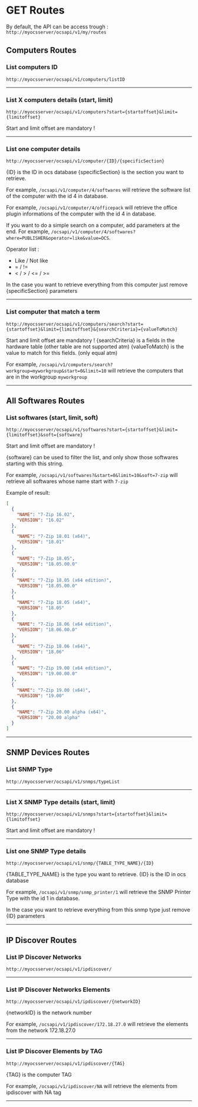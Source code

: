 # GET Routes

By default, the API can be access trough : 
`http://myocsserver/ocsapi/v1/my/routes`

## Computers Routes

### List computers ID

`http://myocsserver/ocsapi/v1/computers/listID`

<hr>

### List X computers details (start, limit)

`http://myocsserver/ocsapi/v1/computers?start={startoffset}&limit={limitoffset}`

Start and limit offset are mandatory !

<hr>

### List one computer details

`http://myocsserver/ocsapi/v1/computer/{ID}/{specificSection}`

{ID} is the ID in ocs database
{specificSection} is the section you want to retrieve.

For example, `/ocsapi/v1/computer/4/softwares` will retrieve the software list of the computer with the id 4 in database.

For example, `/ocsapi/v1/computer/4/officepack` will retrieve the office plugin informations of the computer with the id 4 in database.

If you want to do a simple search on a computer, add parameters at the end.
For example, `/ocsapi/v1/computer/4/softwares?where=PUBLISHER&operator=like&value=OCS`.

Operator list :

* Like / Not like
* = / !=
* < / > / <= / >= 

In the case you want to retrieve everything from this computer just remove {specificSection} parameters

<hr>

### List computer that match a term

`http://myocsserver/ocsapi/v1/computers/search?start={startoffset}&limit={limitoffset}&{searchCriteria}={valueToMatch}`

Start and limit offset are mandatory !
{searchCriteria} is a fields in the hardware table (other table are not supported atm)
{valueToMatch} is the value to match for this fields. (only equal atm)

For example, `/ocsapi/v1/computers/search?workgroup=myworkgroup&start=0&limit=10` will retrieve the computers that are in the workgroup `myworkgroup`

<hr>

## All Softwares Routes

### List softwares (start, limit, soft)

`http://myocsserver/ocsapi/v1/softwares?start={startoffset}&limit={limitoffset}&soft={software}`

Start and limit offset are mandatory !

{software} can be used to filter the list, and only show those softwares starting with this string.

For example, `/ocsapi/v1/softwares?&start=0&limit=10&soft=7-zip` will retrieve all softwares whose name start with `7-zip`

Example of result:

```json
[
  {
    "NAME": "7-Zip 16.02",
    "VERSION": "16.02"
  },
  {
    "NAME": "7-Zip 18.01 (x64)",
    "VERSION": "18.01"
  },
  {
    "NAME": "7-Zip 18.05",
    "VERSION": "18.05.00.0"
  },
  {
    "NAME": "7-Zip 18.05 (x64 edition)",
    "VERSION": "18.05.00.0"
  },
  {
    "NAME": "7-Zip 18.05 (x64)",
    "VERSION": "18.05"
  },
  {
    "NAME": "7-Zip 18.06 (x64 edition)",
    "VERSION": "18.06.00.0"
  },
  {
    "NAME": "7-Zip 18.06 (x64)",
    "VERSION": "18.06"
  },
  {
    "NAME": "7-Zip 19.00 (x64 edition)",
    "VERSION": "19.00.00.0"
  },
  {
    "NAME": "7-Zip 19.00 (x64)",
    "VERSION": "19.00"
  },
  {
    "NAME": "7-Zip 20.00 alpha (x64)",
    "VERSION": "20.00 alpha"
  }
]
```

<hr>

## SNMP Devices Routes

### List SNMP Type

`http://myocsserver/ocsapi/v1/snmps/typeList`

<hr>

### List X SNMP Type details (start, limit)

`http://myocsserver/ocsapi/v1/snmps?start={startoffset}&limit={limitoffset}`

Start and limit offset are mandatory !

<hr>

### List one SNMP Type details

`http://myocsserver/ocsapi/v1/snmp/{TABLE_TYPE_NAME}/{ID}`

{TABLE_TYPE_NAME} is the type you want to retrieve.
{ID} is the ID in ocs database

For example, `/ocsapi/v1/snmp/snmp_printer/1` will retrieve the SNMP Printer Type with the id 1 in database.

In the case you want to retrieve everything from this snmp type just remove {ID} parameters

<hr>

## IP Discover Routes

### List IP Discover Networks

`http://myocsserver/ocsapi/v1/ipdiscover/`

<hr>

### List IP Discover Networks Elements

`http://myocsserver/ocsapi/v1/ipdiscover/{networkID}`

{networkID} is the network number

For example, `/ocsapi/v1/ipdiscover/172.18.27.0` will retrieve the elements from the network 172.18.27.0

<hr>

### List IP Discover Elements by TAG

`http://myocsserver/ocsapi/v1/ipdiscover/{TAG}`

{TAG} is the computer TAG

For example, `/ocsapi/v1/ipdiscover/NA` will retrieve the elements from ipdiscover with NA tag

<hr>
